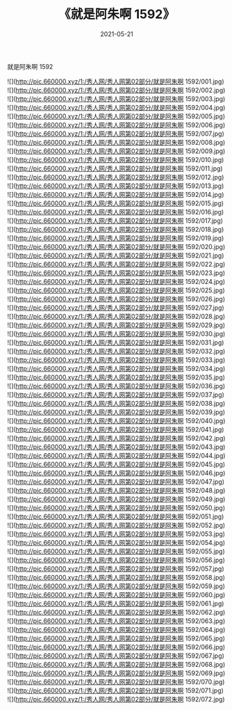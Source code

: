 ﻿---
layout: post
title:  《就是阿朱啊 1592》
date:   2021-05-21
img: http://pic.660000.xyz/1:/秀人网/秀人网第02部分/就是阿朱啊 1592/000.jpg
categories: [美女, 清纯, 唯美]
---

就是阿朱啊 1592

  ![](http://pic.660000.xyz/1:/秀人网/秀人网第02部分/就是阿朱啊 1592/001.jpg) <br> ![](http://pic.660000.xyz/1:/秀人网/秀人网第02部分/就是阿朱啊 1592/002.jpg) <br> ![](http://pic.660000.xyz/1:/秀人网/秀人网第02部分/就是阿朱啊 1592/003.jpg) <br> ![](http://pic.660000.xyz/1:/秀人网/秀人网第02部分/就是阿朱啊 1592/004.jpg) <br> ![](http://pic.660000.xyz/1:/秀人网/秀人网第02部分/就是阿朱啊 1592/005.jpg) <br> ![](http://pic.660000.xyz/1:/秀人网/秀人网第02部分/就是阿朱啊 1592/006.jpg) <br> ![](http://pic.660000.xyz/1:/秀人网/秀人网第02部分/就是阿朱啊 1592/007.jpg) <br> ![](http://pic.660000.xyz/1:/秀人网/秀人网第02部分/就是阿朱啊 1592/008.jpg) <br> ![](http://pic.660000.xyz/1:/秀人网/秀人网第02部分/就是阿朱啊 1592/009.jpg) <br> ![](http://pic.660000.xyz/1:/秀人网/秀人网第02部分/就是阿朱啊 1592/010.jpg) <br> ![](http://pic.660000.xyz/1:/秀人网/秀人网第02部分/就是阿朱啊 1592/011.jpg) <br> ![](http://pic.660000.xyz/1:/秀人网/秀人网第02部分/就是阿朱啊 1592/012.jpg) <br> ![](http://pic.660000.xyz/1:/秀人网/秀人网第02部分/就是阿朱啊 1592/013.jpg) <br> ![](http://pic.660000.xyz/1:/秀人网/秀人网第02部分/就是阿朱啊 1592/014.jpg) <br> ![](http://pic.660000.xyz/1:/秀人网/秀人网第02部分/就是阿朱啊 1592/015.jpg) <br> ![](http://pic.660000.xyz/1:/秀人网/秀人网第02部分/就是阿朱啊 1592/016.jpg) <br> ![](http://pic.660000.xyz/1:/秀人网/秀人网第02部分/就是阿朱啊 1592/017.jpg) <br> ![](http://pic.660000.xyz/1:/秀人网/秀人网第02部分/就是阿朱啊 1592/018.jpg) <br> ![](http://pic.660000.xyz/1:/秀人网/秀人网第02部分/就是阿朱啊 1592/019.jpg) <br> ![](http://pic.660000.xyz/1:/秀人网/秀人网第02部分/就是阿朱啊 1592/020.jpg) <br> ![](http://pic.660000.xyz/1:/秀人网/秀人网第02部分/就是阿朱啊 1592/021.jpg) <br> ![](http://pic.660000.xyz/1:/秀人网/秀人网第02部分/就是阿朱啊 1592/022.jpg) <br> ![](http://pic.660000.xyz/1:/秀人网/秀人网第02部分/就是阿朱啊 1592/023.jpg) <br> ![](http://pic.660000.xyz/1:/秀人网/秀人网第02部分/就是阿朱啊 1592/024.jpg) <br> ![](http://pic.660000.xyz/1:/秀人网/秀人网第02部分/就是阿朱啊 1592/025.jpg) <br> ![](http://pic.660000.xyz/1:/秀人网/秀人网第02部分/就是阿朱啊 1592/026.jpg) <br> ![](http://pic.660000.xyz/1:/秀人网/秀人网第02部分/就是阿朱啊 1592/027.jpg) <br> ![](http://pic.660000.xyz/1:/秀人网/秀人网第02部分/就是阿朱啊 1592/028.jpg) <br> ![](http://pic.660000.xyz/1:/秀人网/秀人网第02部分/就是阿朱啊 1592/029.jpg) <br> ![](http://pic.660000.xyz/1:/秀人网/秀人网第02部分/就是阿朱啊 1592/030.jpg) <br> ![](http://pic.660000.xyz/1:/秀人网/秀人网第02部分/就是阿朱啊 1592/031.jpg) <br> ![](http://pic.660000.xyz/1:/秀人网/秀人网第02部分/就是阿朱啊 1592/032.jpg) <br> ![](http://pic.660000.xyz/1:/秀人网/秀人网第02部分/就是阿朱啊 1592/033.jpg) <br> ![](http://pic.660000.xyz/1:/秀人网/秀人网第02部分/就是阿朱啊 1592/034.jpg) <br> ![](http://pic.660000.xyz/1:/秀人网/秀人网第02部分/就是阿朱啊 1592/035.jpg) <br> ![](http://pic.660000.xyz/1:/秀人网/秀人网第02部分/就是阿朱啊 1592/036.jpg) <br> ![](http://pic.660000.xyz/1:/秀人网/秀人网第02部分/就是阿朱啊 1592/037.jpg) <br> ![](http://pic.660000.xyz/1:/秀人网/秀人网第02部分/就是阿朱啊 1592/038.jpg) <br> ![](http://pic.660000.xyz/1:/秀人网/秀人网第02部分/就是阿朱啊 1592/039.jpg) <br> ![](http://pic.660000.xyz/1:/秀人网/秀人网第02部分/就是阿朱啊 1592/040.jpg) <br> ![](http://pic.660000.xyz/1:/秀人网/秀人网第02部分/就是阿朱啊 1592/041.jpg) <br> ![](http://pic.660000.xyz/1:/秀人网/秀人网第02部分/就是阿朱啊 1592/042.jpg) <br> ![](http://pic.660000.xyz/1:/秀人网/秀人网第02部分/就是阿朱啊 1592/043.jpg) <br> ![](http://pic.660000.xyz/1:/秀人网/秀人网第02部分/就是阿朱啊 1592/044.jpg) <br> ![](http://pic.660000.xyz/1:/秀人网/秀人网第02部分/就是阿朱啊 1592/045.jpg) <br> ![](http://pic.660000.xyz/1:/秀人网/秀人网第02部分/就是阿朱啊 1592/046.jpg) <br> ![](http://pic.660000.xyz/1:/秀人网/秀人网第02部分/就是阿朱啊 1592/047.jpg) <br> ![](http://pic.660000.xyz/1:/秀人网/秀人网第02部分/就是阿朱啊 1592/048.jpg) <br> ![](http://pic.660000.xyz/1:/秀人网/秀人网第02部分/就是阿朱啊 1592/049.jpg) <br> ![](http://pic.660000.xyz/1:/秀人网/秀人网第02部分/就是阿朱啊 1592/050.jpg) <br> ![](http://pic.660000.xyz/1:/秀人网/秀人网第02部分/就是阿朱啊 1592/051.jpg) <br> ![](http://pic.660000.xyz/1:/秀人网/秀人网第02部分/就是阿朱啊 1592/052.jpg) <br> ![](http://pic.660000.xyz/1:/秀人网/秀人网第02部分/就是阿朱啊 1592/053.jpg) <br> ![](http://pic.660000.xyz/1:/秀人网/秀人网第02部分/就是阿朱啊 1592/054.jpg) <br> ![](http://pic.660000.xyz/1:/秀人网/秀人网第02部分/就是阿朱啊 1592/055.jpg) <br> ![](http://pic.660000.xyz/1:/秀人网/秀人网第02部分/就是阿朱啊 1592/056.jpg) <br> ![](http://pic.660000.xyz/1:/秀人网/秀人网第02部分/就是阿朱啊 1592/057.jpg) <br> ![](http://pic.660000.xyz/1:/秀人网/秀人网第02部分/就是阿朱啊 1592/058.jpg) <br> ![](http://pic.660000.xyz/1:/秀人网/秀人网第02部分/就是阿朱啊 1592/059.jpg) <br> ![](http://pic.660000.xyz/1:/秀人网/秀人网第02部分/就是阿朱啊 1592/060.jpg) <br> ![](http://pic.660000.xyz/1:/秀人网/秀人网第02部分/就是阿朱啊 1592/061.jpg) <br> ![](http://pic.660000.xyz/1:/秀人网/秀人网第02部分/就是阿朱啊 1592/062.jpg) <br> ![](http://pic.660000.xyz/1:/秀人网/秀人网第02部分/就是阿朱啊 1592/063.jpg) <br> ![](http://pic.660000.xyz/1:/秀人网/秀人网第02部分/就是阿朱啊 1592/064.jpg) <br> ![](http://pic.660000.xyz/1:/秀人网/秀人网第02部分/就是阿朱啊 1592/065.jpg) <br> ![](http://pic.660000.xyz/1:/秀人网/秀人网第02部分/就是阿朱啊 1592/066.jpg) <br> ![](http://pic.660000.xyz/1:/秀人网/秀人网第02部分/就是阿朱啊 1592/067.jpg) <br> ![](http://pic.660000.xyz/1:/秀人网/秀人网第02部分/就是阿朱啊 1592/068.jpg) <br> ![](http://pic.660000.xyz/1:/秀人网/秀人网第02部分/就是阿朱啊 1592/069.jpg) <br> ![](http://pic.660000.xyz/1:/秀人网/秀人网第02部分/就是阿朱啊 1592/070.jpg) <br> ![](http://pic.660000.xyz/1:/秀人网/秀人网第02部分/就是阿朱啊 1592/071.jpg) <br> ![](http://pic.660000.xyz/1:/秀人网/秀人网第02部分/就是阿朱啊 1592/072.jpg) <br>